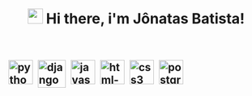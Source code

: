 <h1 align="center"><img src="https://raw.githubusercontent.com/kaueMarques/kaueMarques/master/hi.gif" width="30px"> Hi there, i'm Jônatas Batista!</h1>

<br/>



<h2 Languages and Tools: <h2>
<div style="display: flex;">
  <img width="48" height="48" src="https://img.icons8.com/color/48/python--v1.png" alt="python--v1" style="margin-right: 10px;"/>
  <img width="55" height="55" src="https://img.icons8.com/color/48/django.png" alt="django" style="margin-right: 10px;"/>
  <img width="48" height="48" src="https://img.icons8.com/color/48/javascript--v1.png" alt="javascript--v1" style="margin-right: 10px;"/>
  <img width="48" height="48" src="https://img.icons8.com/color/48/html-5--v1.png" alt="html-5--v1" style="margin-right: 10px;"/>
  <img width="48" height="48" src="https://img.icons8.com/fluency/48/css3.png" alt="css3" style="margin-right: 10px;"/>
  <img width="48" height="48" src="https://img.icons8.com/color/48/postgreesql.png" alt="postgreesql" style="margin-right: 10px;"/>
</div>

<!--
<img src="https://cdn.jsdelivr.net/gh/devicons/devicon/icons/django/django-plain.svg" height="75" /> -->
          
          

<!--
![Anurag's GitHub stats](https://github-readme-stats.vercel.app/api?username=jonatasbss&show_icons=true&theme=radical) -->

<!--
**jonatasbss/jonatasbss** is a ✨ _special_ ✨ repository because its `README.md` (this file) appears on your GitHub profile.

Here are some ideas to get you started:

- 🔭 I’m currently working on ...
- 🌱 I’m currently learning ...
- 👯 I’m looking to collaborate on ...
- 🤔 I’m looking for help with ...
- 💬 Ask me about ...
- 📫 How to reach me: ...
- 😄 Pronouns: ...
- ⚡ Fun fact: ...
-->
